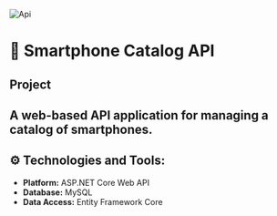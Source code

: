 ![Api](https://github.com/user-attachments/assets/2bd9af6c-ddd8-4452-9a64-e3453566bfff)

# 📱 Smartphone Catalog API
## Project 
A web-based API application for managing a catalog of smartphones.
---
## ⚙️ Technologies and Tools:
- **Platform:** ASP.NET Core Web API  
- **Database:** MySQL  
- **Data Access:** Entity Framework Core  



